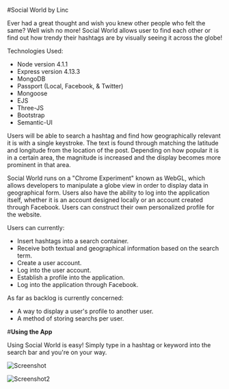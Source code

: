 #Social World by Linc

Ever had a great thought and wish you knew other people who felt the same? Well wish no more! Social World allows user to find each other or find out how trendy their hashtags are by visually seeing it across the globe!

Technologies Used:

+ Node version 4.1.1
+ Express version 4.13.3
+ MongoDB
+ Passport (Local, Facebook, & Twitter)
+ Mongoose
+ EJS
+ Three-JS
+ Bootstrap
+ Semantic-UI

Users will be able to search a hashtag and find how geographically relevant it is with a single keystroke. The text is found through matching the latitude and longitude from the location of the post. Depending on how popular it is in a certain area, the magnitude is increased and the display becomes more prominent in that area.

Social World runs on a "Chrome Experiment" known as WebGL, which allows developers to manipulate a globe view in order to display data in geographical form. Users also have the ability to log into the application itself, whether it is an account designed locally or an account created through Facebook. Users can construct their own personalized profile for the website. 

Users can currently:
  + Insert hashtags into a search container.
  + Receive both textual and geographical information based on the search term.
  + Create a user account.
  + Log into the user account.
  + Establish a profile into the application.
  + Log into the application through Facebook.

As far as backlog is currently concerned:
  + A way to display a user's profile to another user.
  + A method of storing searchs per user.

#__Using the App__

Using Social World is easy! Simply type in a hashtag or keyword into the search bar and you're on your way.

![Screenshot](http://i.imgur.com/g7RUsmP.png)

![Screenshot2](http://i.imgur.com/u0CbyRL.png)
